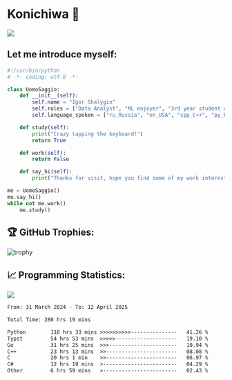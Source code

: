 # Konichiwa 👋
![](https://komarev.com/ghpvc/?username=IgorFandre&color=brightgreen)

## Let me introduce myself:
```py
#!/usr/bin/python
# -*- coding: utf-8 -*-

class UomoSaggio:
    def __init__(self):
        self.name = "Igor Shalygin"
        self.roles = ["Data Analyst", "ML enjoyer", "3rd year student of MIPT"]
        self.language_spoken = ["ru_Russia", "en_USA", "cpp_C++", "py_Python", "go_Golang"]

    def study(self):
        print("Crazy tapping the keyboard!")
        return True

    def work(self):
        return False

    def say_hi(self):
        print("Thanks for visit, hope you find some of my work interesting.")

me = UomoSaggio()
me.say_hi()
while not me.work()
    me.study()
```

## 🏆 GitHub Trophies:
![trophy](https://github-profile-trophy.vercel.app/?username=IgorFandre&title=MultiLanguage,Repositories,Commits,Experience,PullRequest,Reviews)

## 📈 Programming Statistics:

![](https://github-profile-summary-cards.vercel.app/api/cards/profile-details?username=IgorFandre&theme=solarized_dark)

<!--START_SECTION:waka-->

```txt
From: 31 March 2024 - To: 12 April 2025

Total Time: 280 hrs 19 mins

Python        118 hrs 33 mins >>>>>>>>>>---------------   41.26 %
Typst         54 hrs 53 mins  >>>>>--------------------   19.10 %
Go            31 hrs 25 mins  >>>----------------------   10.94 %
C++           23 hrs 13 mins  >>-----------------------   08.08 %
C             20 hrs 1 min    >>-----------------------   06.97 %
C#            12 hrs 19 mins  >------------------------   04.29 %
Other         6 hrs 59 mins   >------------------------   02.43 %
```

<!--END_SECTION:waka-->
